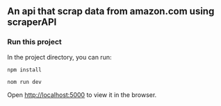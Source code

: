 ## An api that scrap data from amazon.com using scraperAPI

### Run this project

In the project directory, you can run:

```shell
npm install
```

```shell
nom run dev
```

Open [http://localhost:5000](http://localhost:5000) to view it in the browser.

